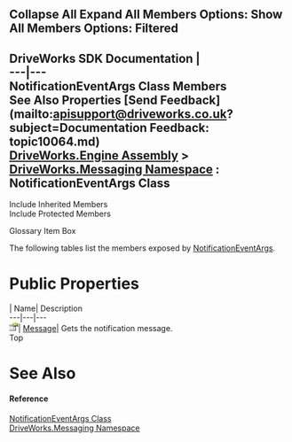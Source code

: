 Collapse All Expand All Members Options: Show All  Members Options: Filtered   
---  
DriveWorks SDK Documentation  |   
---|---  
NotificationEventArgs Class Members   
See Also Properties [Send Feedback](mailto:apisupport@driveworks.co.uk?subject=Documentation Feedback: topic10064.md)  
[DriveWorks.Engine Assembly](topic2156.md) > [DriveWorks.Messaging Namespace](topic10038.md) : NotificationEventArgs Class  
---  
  
Include Inherited Members    
Include Protected Members  


Glossary Item Box

The following tables list the members exposed by [NotificationEventArgs](topic10064.md).

# Public Properties

| Name| Description  
---|---|---  
![Public Property](dotnetimages/publicProperty.gif)| [Message](topic10070.md)| Gets the notification message.   
Top

# See Also

#### Reference

[NotificationEventArgs Class](topic10064.md)   
[DriveWorks.Messaging Namespace](topic10038.md)


